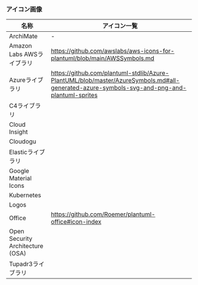 ### アイコン画像

| 名称                             | アイコン一覧                                                                                                                               |
| -------------------------------- | ------------------------------------------------------------------------------------------------------------------------------------------ |
| ArchiMate                        | -                                                                                                                                          |
| Amazon Labs AWSライブラリ        | https://github.com/awslabs/aws-icons-for-plantuml/blob/main/AWSSymbols.md                                                                  |
| Azureライブラリ                  | https://github.com/plantuml-stdlib/Azure-PlantUML/blob/master/AzureSymbols.md#all-generated-azure-symbols-svg-and-png-and-plantuml-sprites |
| C4ライブラリ                     |                                                                                                                                            |
| Cloud Insight                    |                                                                                                                                            |
| Cloudogu                         |                                                                                                                                            |
| Elasticライブラリ                |                                                                                                                                            |
| Google Material Icons            |                                                                                                                                            |
| Kubernetes                       |                                                                                                                                            |
| Logos                            |                                                                                                                                            |
| Office                           | https://github.com/Roemer/plantuml-office#icon-index                                                                                       |
| Open Security Architecture (OSA) |                                                                                                                                            |
| Tupadr3ライブラリ                |                                                                                                                                            |

